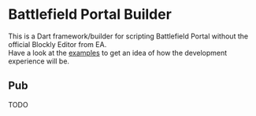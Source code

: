 # Battlefield Portal Builder

This is a Dart framework/builder for scripting Battlefield Portal without the official Blockly Editor from EA.  
Have a look at the [examples](examples) to get an idea of how the development experience will be.

## Pub
TODO